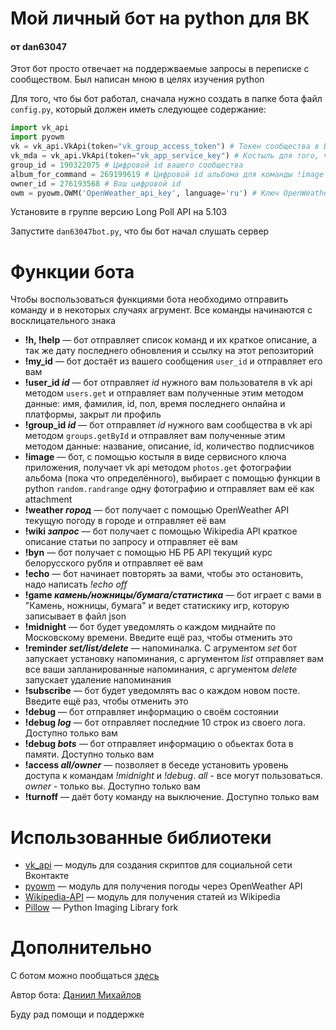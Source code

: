 # Мой личный бот на python для ВК
#### от dan63047

Этот бот просто отвечает на поддержваемые запросы в переписке с сообществом. Был написан мною в целях изучения python
 
Для того, что бы бот работал, сначала нужно создать в папке бота файл `config.py`, который должен иметь следующее содержание:

```python
import vk_api
import pyowm
vk = vk_api.VkApi(token="vk_group_access_token") # Токен сообщества в ВК
vk_mda = vk_api.VkApi(token="vk_app_service_key") # Костыль для того, чтобы работал метод photos.get
group_id = 190322075 # Цифровой id вашего сообщества
album_for_command = 269199619 # Цифровой id альбома для команды !image
owner_id = 276193568 # Ваш цифровой id
owm = pyowm.OWM('OpenWeather_api_key', language='ru') # Ключ OpenWeather API для функции погоды
```

Установите в группе версию Long Poll API на 5.103

Запустите `dan63047bot.py`, что бы бот начал слушать сервер

# Функции бота

Чтобы воспользоваться функциями бота необходимо отправить команду и в некоторых случаях агрумент. Все команды начинаются с восклицательного знака

* **!h, !help** — бот отправляет список команд и их краткое описание, а так же дату последнего обновления и ссылку на этот репозиторий
* **!my_id** — бот достаёт из вашего сообщения `user_id` и отправляет его вам
* **!user_id *id*** — бот отправляет *id* нужного вам пользователя в vk api методом `users.get` и отправляет вам полученные этим методом данные: имя, фамилия, id, пол, время последнего онлайна и платформы, закрыт ли профиль
* **!group_id *id*** — бот отправляет *id* нужного вам сообщества в vk api методом `groups.getById` и отправляет вам полученные этим методом данные: название, описание, id, количество подписчиков
* **!image** — бот, с помощью костыля в виде сервисного ключа приложения, получает vk api методом `photos.get` фотографии альбома (пока что определённого), выбирает с помощью функции в python `random.randrange` одну фотографию и отправляет вам её как attachment
* **!weather *город*** — бот получает с помощью OpenWeather API текущую погоду в городе и отправляет её вам
* **!wiki *запрос*** — бот получает с помощью Wikipedia API краткое описание статьи по запросу и отправляет её вам
* **!byn** — бот получает с помощью НБ РБ API текущий курс белорусского рубля и отправляет её вам
* **!echo** — бот начинает повторять за вами, чтобы это остановить, надо написать *!echo off*
* **!game *камень/ножницы/бумага/статистика*** — бот играет с вами в "Камень, ножницы, бумага" и ведет статискику игр, которую записывает в файл json
* **!midnight** — бот будет уведомлять о каждом миднайте по Московскому времени. Введите ещё раз, чтобы отменить это
* **!reminder *set/list/delete*** — напоминалка. С агрументом *set* бот запускает установку напоминания, с аргументом *list* отправляет вам все ваши запланированные напоминания, с аргументом *delete* запускает удаление напоминания
* **!subscribe** — бот будет уведомлять вас о каждом новом посте. Введите ещё раз, чтобы отменить это
* **!debug** — бот отправляет информацию о своём состоянии
* **!debug *log*** — бот отправляет последние 10 строк из своего лога. Доступно только вам
* **!debug *bots*** — бот отправляет информацию о обьектах бота в памяти. Доступно только вам
* **!access *all/owner*** — позволяет в беседе установить уровень доступа к командам *!midnight* и *!debug*. *all* - все могут пользоваться. *owner* - только вы. Доступно только вам
* **!turnoff** — даёт боту команду на выключение. Доступно только вам

# Использованные библиотеки

* [vk_api](https://github.com/python273/vk_api) — модуль для создания скриптов для социальной сети Вконтакте
* [pyowm](https://github.com/csparpa/pyowm) — модуль для получения погоды через OpenWeather API
* [Wikipedia-API](https://github.com/martin-majlis/Wikipedia-API) — модуль для получения статей из Wikipedia
* [Pillow](https://github.com/python-pillow/Pillow) — Python Imaging Library fork

# Дополнительно

С ботом можно пообщаться [здесь](https://vk.com/im?sel=-190322075)

Автор бота: [Даниил Михайлов](https://vk.com/dan63047)

Буду рад помощи и поддержке